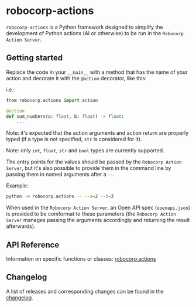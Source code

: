 # robocorp-actions

`robocorp-actions` is a Python framework designed to simplify the development 
of Python actions (AI or otherwise) to be run in the `Robocorp Action Server`.


## Getting started

Replace the code in your `__main__` with a method that has the name of your action
and decorate it with the `@action` decorator, like this:

i.e.:


```python
from robocorp.actions import action

@action
def sum_numbers(a: float, b: float) -> float:
    ...
```

Note: it's expected that the action arguments and action return are properly
typed (if a type is not specified, `str` is considered for it).

Note: only `int`, `float`, `str` and `bool` types are currently supported.

The entry points for the values should be passed by the `Robocorp Action Server`,
but it's also possible to provide them in the command line by passing them in
named arguments after a `--`.

Example:


```sh
python -m robocorp.actions -- --a=2 --b=3
```

When used in the `Robocorp Action Server`, an Open API spec (`openapi.json`) 
is provided to be comformat to these parameters (the `Robocorp Action Server` 
manages passing the arguments accordingly and returning the result afterwards).

## API Reference

Information on specific functions or classes: [robocorp.actions](https://github.com/robocorp/robocorp/blob/master/actions/docs/api/README.md)

## Changelog

A list of releases and corresponding changes can be found in the [changelog](https://github.com/robocorp/robocorp/blob/master/actions/docs/CHANGELOG.md).
